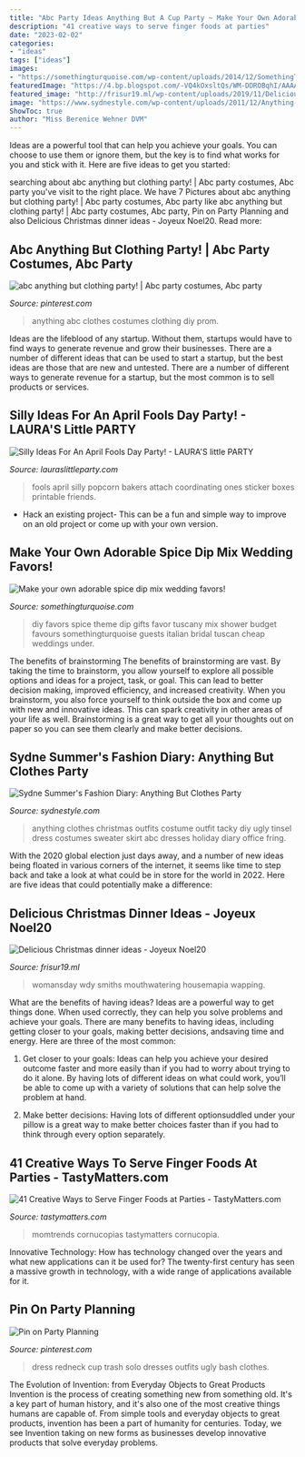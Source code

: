 ```yaml
---
title: "Abc Party Ideas Anything But A Cup Party ~ Make Your Own Adorable Spice Dip Mix Wedding Favors!"
description: "41 creative ways to serve finger foods at parties"
date: "2023-02-02"
categories:
- "ideas"
tags: ["ideas"]
images:
- "https://somethingturquoise.com/wp-content/uploads/2014/12/SomethingTurquoise-DIY-Spice-Dip-Favor_0003.jpg"
featuredImage: "https://4.bp.blogspot.com/-VQ4kOxsltQs/WM-DDROBqhI/AAAAAAAAKWA/SNE1K22Su_0GE536a4KKOFg631bOwH6OgCLcB/s1600/IMG_1913.jpg"
featured_image: "http://frisur19.ml/wp-content/uploads/2019/11/Delicious-Christmas-dinner-ideas.jpg"
image: "https://www.sydnestyle.com/wp-content/uploads/2011/12/Anything-But-Clothes-3.jpg"
ShowToc: true
author: "Miss Berenice Wehner DVM"
---
```



Ideas are a powerful tool that can help you achieve your goals. You can choose to use them or ignore them, but the key is to find what works for you and stick with it. Here are five ideas to get you started: 

	

		
searching about abc anything but clothing party! | Abc party costumes, Abc party you've visit to the right place. We have 7 Pictures about abc anything but clothing party! | Abc party costumes, Abc party like abc anything but clothing party! | Abc party costumes, Abc party, Pin on Party Planning and also Delicious Christmas dinner ideas - Joyeux Noel20. Read more:
		
    
## Abc Anything But Clothing Party! | Abc Party Costumes, Abc Party

<img loading=lazy src="https://i.pinimg.com/736x/b1/74/b9/b174b93869b33a378299fd75398954a9.jpg" onerror="this.onerror=null;this.src='https://tse1.mm.bing.net/th?id=OIP.vBNCLwxliZ0u98AOLpMDbAHaHf&amp;pid=15.1';" alt="abc anything but clothing party! | Abc party costumes, Abc party">

_Source: pinterest.com_

>anything abc clothes costumes clothing diy prom. 

	

Ideas are the lifeblood of any startup. Without them, startups would have to find ways to generate revenue and grow their businesses. There are a number of different ideas that can be used to start a startup, but the best ideas are those that are new and untested. There are a number of different ways to generate revenue for a startup, but the most common is to sell products or services.

    
## Silly Ideas For An April Fools Day Party! - LAURA&#039;S Little PARTY

<img loading=lazy src="https://4.bp.blogspot.com/-VQ4kOxsltQs/WM-DDROBqhI/AAAAAAAAKWA/SNE1K22Su_0GE536a4KKOFg631bOwH6OgCLcB/s1600/IMG_1913.jpg" onerror="this.onerror=null;this.src='https://tse3.mm.bing.net/th?id=OIP.a_Ex8QuVZF-p-R5i9POyJwHaLH&amp;pid=15.1';" alt="Silly Ideas For An April Fools Day Party! - LAURA&#039;S little PARTY">

_Source: lauraslittleparty.com_

>fools april silly popcorn bakers attach coordinating ones sticker boxes printable friends. 

	

- Hack an existing project- This can be a fun and simple way to improve on an old project or come up with your own version.

    
## Make Your Own Adorable Spice Dip Mix Wedding Favors!

<img loading=lazy src="https://somethingturquoise.com/wp-content/uploads/2014/12/SomethingTurquoise-DIY-Spice-Dip-Favor_0003.jpg" onerror="this.onerror=null;this.src='https://tse1.mm.bing.net/th?id=OIP.wcK9EvA7dcnbsbFKMzsMnwHaLH&amp;pid=15.1';" alt="Make your own adorable spice dip mix wedding favors!">

_Source: somethingturquoise.com_

>diy favors spice theme dip gifts favor tuscany mix shower budget favours somethingturquoise guests italian bridal tuscan cheap weddings under. 

	

The benefits of brainstorming
The benefits of brainstorming are vast. By taking the time to brainstorm, you allow yourself to explore all possible options and ideas for a project, task, or goal. This can lead to better decision making, improved efficiency, and increased creativity.
When you brainstorm, you also force yourself to think outside the box and come up with new and innovative ideas. This can spark creativity in other areas of your life as well. Brainstorming is a great way to get all your thoughts out on paper so you can see them clearly and make better decisions.

    
## Sydne Summer&#039;s Fashion Diary: Anything But Clothes Party

<img loading=lazy src="https://www.sydnestyle.com/wp-content/uploads/2011/12/Anything-But-Clothes-3.jpg" onerror="this.onerror=null;this.src='https://tse3.mm.bing.net/th?id=OIP.6RCmA1Idk23mCIL3bq1PhwHaK2&amp;pid=15.1';" alt="Sydne Summer&#039;s Fashion Diary: Anything But Clothes Party">

_Source: sydnestyle.com_

>anything clothes christmas outfits costume outfit tacky diy ugly tinsel dress costumes sweater skirt abc dresses holiday diary office fring. 

	

With the 2020 global election just days away, and a number of new ideas being floated in various corners of the internet, it seems like time to step back and take a look at what could be in store for the world in 2022. Here are five ideas that could potentially make a difference: 

    
## Delicious Christmas Dinner Ideas - Joyeux Noel20

<img loading=lazy src="http://frisur19.ml/wp-content/uploads/2019/11/Delicious-Christmas-dinner-ideas.jpg" onerror="this.onerror=null;this.src='https://tse1.mm.bing.net/th?id=OIP.m2eSHVGt5Uo2l6iNS4FZcwHaLH&amp;pid=15.1';" alt="Delicious Christmas dinner ideas - Joyeux Noel20">

_Source: frisur19.ml_

>womansday wdy smiths mouthwatering housemapia wapping. 

	

What are the benefits of having ideas?
Ideas are a powerful way to get things done. When used correctly, they can help you solve problems and achieve your goals. There are many benefits to having ideas, including getting closer to your goals, making better decisions, andsaving time and energy. Here are three of the most common: 
1. Get closer to your goals: Ideas can help you achieve your desired outcome faster and more easily than if you had to worry about trying to do it alone. By having lots of different ideas on what could work, you’ll be able to come up with a variety of solutions that can help solve the problem at hand.

2. Make better decisions: Having lots of different optionsuddled under your pillow is a great way to make better choices faster than if you had to think through every option separately.

    
## 41 Creative Ways To Serve Finger Foods At Parties - TastyMatters.com

<img loading=lazy src="https://www.tastymatters.com/wp-content/uploads/2017/02/Creative-Ways-to-Serve-Finger-Foods-1b.jpg" onerror="this.onerror=null;this.src='https://tse3.mm.bing.net/th?id=OIP.cWk5BChu86yD8zLlpf-ilgHaLL&amp;pid=15.1';" alt="41 Creative Ways to Serve Finger Foods at Parties - TastyMatters.com">

_Source: tastymatters.com_

>momtrends cornucopias tastymatters cornucopia. 

	

Innovative Technology: How has technology changed over the years and what new applications can it be used for?
The twenty-first century has seen a massive growth in technology, with a wide range of applications available for it.

    
## Pin On Party Planning

<img loading=lazy src="https://i.pinimg.com/originals/1b/eb/10/1beb10e86cd04ea15811e76b818841a6.jpg" onerror="this.onerror=null;this.src='https://tse2.mm.bing.net/th?id=OIP.EXMRaWPOh2-RxsnXvbArEQAAAA&amp;pid=15.1';" alt="Pin on Party Planning">

_Source: pinterest.com_

>dress redneck cup trash solo dresses outfits ugly bash clothes. 

	

The Evolution of Invention: from Everyday Objects to Great Products
Invention is the process of creating something new from something old. It's a key part of human history, and it's also one of the most creative things humans are capable of. From simple tools and everyday objects to great products, invention has been a part of humanity for centuries. Today, we see Invention taking on new forms as businesses develop innovative products that solve everyday problems.

